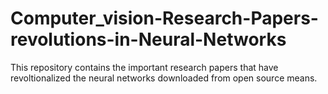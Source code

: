 # Computer_vision-Research-Papers-revolutions-in-Neural-Networks
This repository contains the important research papers that have revoltionalized the neural networks downloaded from open source means.
